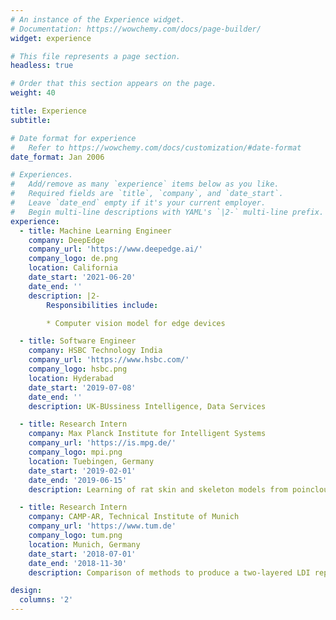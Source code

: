 ```yaml
---
# An instance of the Experience widget.
# Documentation: https://wowchemy.com/docs/page-builder/
widget: experience

# This file represents a page section.
headless: true

# Order that this section appears on the page.
weight: 40

title: Experience
subtitle:

# Date format for experience
#   Refer to https://wowchemy.com/docs/customization/#date-format
date_format: Jan 2006

# Experiences.
#   Add/remove as many `experience` items below as you like.
#   Required fields are `title`, `company`, and `date_start`.
#   Leave `date_end` empty if it's your current employer.
#   Begin multi-line descriptions with YAML's `|2-` multi-line prefix.
experience:
  - title: Machine Learning Engineer
    company: DeepEdge
    company_url: 'https://www.deepedge.ai/'
    company_logo: de.png
    location: California
    date_start: '2021-06-20'
    date_end: ''
    description: |2-
        Responsibilities include:

        * Computer vision model for edge devices

  - title: Software Engineer
    company: HSBC Technology India
    company_url: 'https://www.hsbc.com/'
    company_logo: hsbc.png
    location: Hyderabad
    date_start: '2019-07-08'
    date_end: ''
    description: UK-BUssiness Intelligence, Data Services

  - title: Research Intern
    company: Max Planck Institute for Intelligent Systems
    company_url: 'https://is.mpg.de/'
    company_logo: mpi.png
    location: Tuebingen, Germany
    date_start: '2019-02-01'
    date_end: '2019-06-15'
    description: Learning of rat skin and skeleton models from poinclouds generated from CT scans

  - title: Research Intern
    company: CAMP-AR, Technical Institute of Munich
    company_url: 'https://www.tum.de'
    company_logo: tum.png
    location: Munich, Germany
    date_start: '2018-07-01'
    date_end: '2018-11-30'
    description: Comparison of methods to produce a two-layered LDI representation from a single RGB image

design:
  columns: '2'
---
```

